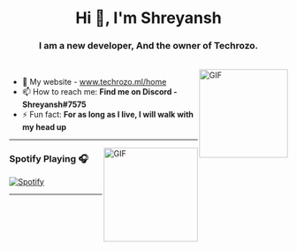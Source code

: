<h1 align="center">Hi 👋, I'm Shreyansh</h1>
<h3 align="center">I am a new developer, And the owner of Techrozo.</h3>
</br>
<img align="right" alt="GIF" height="160px" src="https://media.giphy.com/media/du3J3cXyzhj75IOgvA/giphy.gif" />

- 📝 My website - www.techrozo.ml/home
- 📫 How to reach me: **Find me on Discord - Shreyansh#7575**
- ⚡ Fun fact: **For as long as I live, I will walk with my head up**

---

<img align="right" alt="GIF" height="170px" src="https://media.giphy.com/media/J5B1Y8QZnzXXbLQIBu/giphy.gif" />

### Spotify Playing 🎧
[![Spotify](https://novatorem.visualbean.vercel.app/api/spotify)](https://open.spotify.com/user/31qvnnc62zjegbqhqxrvykf66ziu)

---
